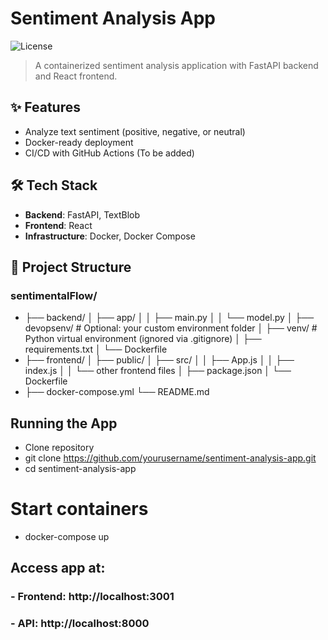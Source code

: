 
# Sentiment Analysis App

![License](https://img.shields.io/badge/license-MIT-blue.svg)

> A containerized sentiment analysis application with FastAPI backend and React frontend.

## ✨ Features

- Analyze text sentiment (positive, negative, or neutral)
- Docker-ready deployment
- CI/CD with GitHub Actions (To be added)

## 🛠️ Tech Stack

- **Backend**: FastAPI, TextBlob
- **Frontend**: React
- **Infrastructure**: Docker, Docker Compose

## 📁 Project Structure

### sentimentalFlow/ 
-   ├── backend/ │ ├── app/ │ │ ├── main.py │ │ └── model.py │ ├── devopsenv/ # Optional: your custom environment folder │ ├── venv/ # Python virtual environment (ignored via .gitignore) │ ├── requirements.txt │ └── Dockerfile
-   ├── frontend/ │ ├── public/ │ ├── src/ │ │ ├── App.js │ │ ├── index.js │ │ └── other frontend files │ ├── package.json │ └── Dockerfile
-   ├── docker-compose.yml └── README.md

## Running the App
- Clone repository
- git clone https://github.com/yourusername/sentiment-analysis-app.git
- cd sentiment-analysis-app

# Start containers
- docker-compose up

## Access app at:
### - Frontend: http://localhost:3001
### - API: http://localhost:8000

